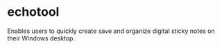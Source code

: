 # echotool
Enables users to quickly create save and organize digital sticky notes on their Windows desktop.
